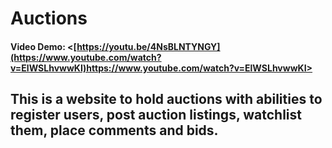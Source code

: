 # Auctions
#### Video Demo:  <[https://youtu.be/4NsBLNTYNGY](https://www.youtube.com/watch?v=ElWSLhvwwKI)https://www.youtube.com/watch?v=ElWSLhvwwKI>

## This is a website to hold auctions with abilities to register users, post auction listings, watchlist them, place comments and bids.
